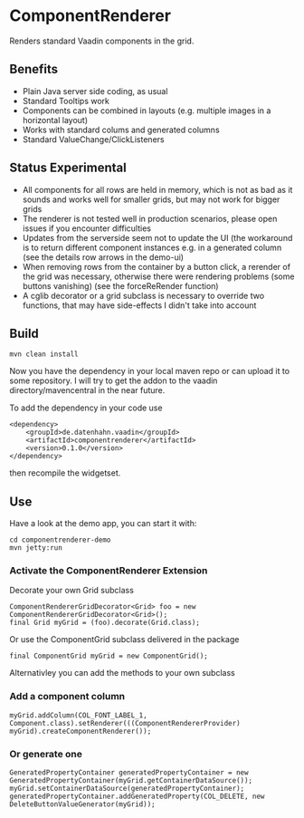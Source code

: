 # ComponentRenderer

Renders standard Vaadin components in the grid.

## Benefits
 * Plain Java server side coding, as usual
 * Standard Tooltips work
 * Components can be combined in layouts (e.g. multiple images in a horizontal layout)
 * Works with standard colums and generated columns
 * Standard ValueChange/ClickListeners
 
## Status Experimental

 * All components for all rows are held in memory, which is not as bad as it sounds and works well for smaller grids,
   but may not work for bigger grids
 * The renderer is not tested well in production scenarios, please open issues if you encounter difficulties
 * Updates from the serverside seem not to update the UI (the workaround is to return different component instances
   e.g. in a generated column (see the details row arrows in the demo-ui)
 * When removing rows from the container by a button click, a rerender of the grid was necessary, otherwise
   there were rendering problems (some buttons vanishing) (see the forceReRender function)
 * A cglib decorator or a grid subclass is necessary to override two functions, that may have side-effects
   I didn't take into account
   
## Build

    mvn clean install
  
Now you have the dependency in your local maven repo or can upload it to some repository. I will try to get
the addon to the vaadin directory/mavencentral in the near future.

To add the dependency in your code use

    <dependency>
        <groupId>de.datenhahn.vaadin</groupId>
        <artifactId>componentrenderer</artifactId>
        <version>0.1.0</version>
    </dependency>

then recompile the widgetset.

## Use

Have a look at the demo app, you can start it with:
    
    cd componentrenderer-demo
    mvn jetty:run
    
### Activate the ComponentRenderer Extension
    
Decorate your own Grid subclass

    ComponentRendererGridDecorator<Grid> foo = new ComponentRendererGridDecorator<Grid>();
    final Grid myGrid = (foo).decorate(Grid.class);
    
Or use the ComponentGrid subclass delivered in the package

    final ComponentGrid myGrid = new ComponentGrid();
    
Alternativley you can add the methods to your own subclass

### Add a component column

    myGrid.addColumn(COL_FONT_LABEL_1, Component.class).setRenderer(((ComponentRendererProvider) myGrid).createComponentRenderer());

### Or generate one

    GeneratedPropertyContainer generatedPropertyContainer = new GeneratedPropertyContainer(myGrid.getContainerDataSource());
    myGrid.setContainerDataSource(generatedPropertyContainer);
    generatedPropertyContainer.addGeneratedProperty(COL_DELETE, new DeleteButtonValueGenerator(myGrid));
   

		